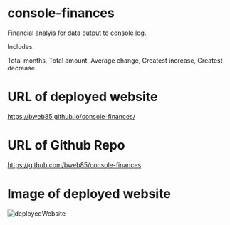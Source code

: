 # console-finances

Financial analyis for data output to console log. 

Includes:

Total months,
Total amount, 
Average change, 
Greatest increase, 
Greatest decrease. 

# URL of deployed website
https://bweb85.github.io/console-finances/

# URL of Github Repo
https://github.com/bweb85/console-finances

# Image of deployed website
![deployedWebsite](/Images/deployedWebsite.pnggit)



